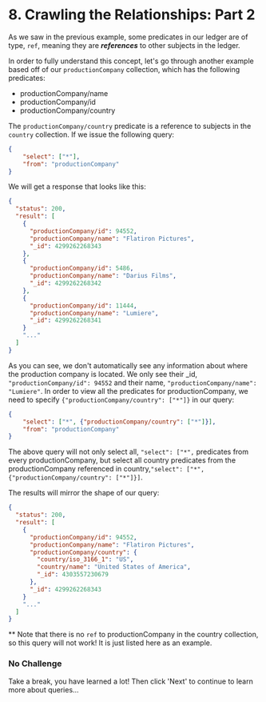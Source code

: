 # 8. Crawling the Relationships: Part 2

As we saw in the previous example, some predicates in our ledger are of type, `ref`, meaning they are __***references***__ to other subjects in the ledger.

In order to fully understand this concept, let's go through another example based off of our `productionCompany` collection, which has the following predicates:

- productionCompany/name
- productionCompany/id
- productionCompany/country

The `productionCompany/country` predicate is a reference to subjects in the `country` collection. If we issue the following query:

```json
{
    "select": ["*"],
    "from": "productionCompany"
}
```

We will get a response that looks like this:

```json
{
  "status": 200,
  "result": [
    {
      "productionCompany/id": 94552,
      "productionCompany/name": "Flatiron Pictures",
      "_id": 4299262268343
    },
    {
      "productionCompany/id": 5486,
      "productionCompany/name": "Darius Films",
      "_id": 4299262268342
    },
    {
      "productionCompany/id": 11444,
      "productionCompany/name": "Lumiere",
      "_id": 4299262268341
    }
    "..."
  ]
}
```

As you can see, we don't automatically see any information about where the production company is located. We only see their _id, `"productionCompany/id": 94552` and their name, `"productionCompany/name": "Lumiere"`. In order to view all the predicates for productionCompany, we need to specify `{"productionCompany/country": ["*"]}` in our query:

```json
{
    "select": ["*", {"productionCompany/country": ["*"]}],
    "from": "productionCompany"
}
```

The above query will not only select all, `"select": ["*",` predicates from every productionCompany, but select all country predicates from the productionCompany referenced in country,`"select": ["*", {"productionCompany/country": ["*"]}]`.

The results will mirror the shape of our query:

```json
{
  "status": 200,
  "result": [
    {
      "productionCompany/id": 94552,
      "productionCompany/name": "Flatiron Pictures",
      "productionCompany/country": {
        "country/iso_3166_1": "US",
        "country/name": "United States of America",
        "_id": 4303557230679
      },
      "_id": 4299262268343
    }
    "..."
  ]
}
```

** Note that there is no `ref` to productionCompany in the country collection, so this query will not work! It is just listed here as an example.
<!-- You can keep crawling the relationships as many times as you need, for example, we can select all movies, and crawl the relationships to get all credits in those movies and all actors in those credits. That query would look like:

```
{
  "select": ["*", {"movie/credits": ["*", {"credit/actor": ["*"]}]}],
  "from": "movie"
}

``` -->

<div class="challenge">
<h3>No Challenge</h3>
<p>Take a break, you have learned a lot!  Then click 'Next' to continue to learn more about queries...</p>
</div>
